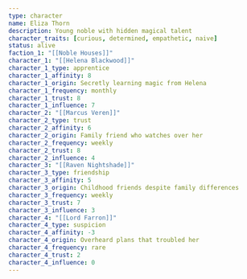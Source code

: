 ```yaml
---
type: character
name: Eliza Thorn
description: Young noble with hidden magical talent
character_traits: [curious, determined, empathetic, naive]
status: alive
faction_1: "[[Noble Houses]]"
character_1: "[[Helena Blackwood]]"
character_1_type: apprentice
character_1_affinity: 8
character_1_origin: Secretly learning magic from Helena
character_1_frequency: monthly
character_1_trust: 8
character_1_influence: 7
character_2: "[[Marcus Veren]]"
character_2_type: trust
character_2_affinity: 6
character_2_origin: Family friend who watches over her
character_2_frequency: weekly
character_2_trust: 8
character_2_influence: 4
character_3: "[[Raven Nightshade]]"
character_3_type: friendship
character_3_affinity: 5
character_3_origin: Childhood friends despite family differences
character_3_frequency: weekly
character_3_trust: 7
character_3_influence: 3
character_4: "[[Lord Farron]]"
character_4_type: suspicion
character_4_affinity: -3
character_4_origin: Overheard plans that troubled her
character_4_frequency: rare
character_4_trust: 2
character_4_influence: 0
---
```

